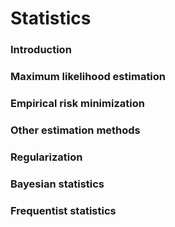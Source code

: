 # Statistics
### Introduction
### Maximum likelihood estimation
### Empirical risk minimization
### Other estimation methods
### Regularization
### Bayesian statistics
### Frequentist statistics
